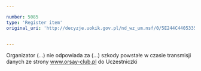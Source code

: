 ```yaml
---

number: 5085
type: 'Register item'
original_uri: 'http://decyzje.uokik.gov.pl/nd_wz_um.nsf/0/5E244C440533577AC1257BBA003BE264?OpenDocument'


---
```


Organizator (...) nie odpowiada za (...) szkody powstałe w czasie transmisji danych ze strony www.orsay-club.pl do Uczestniczki
